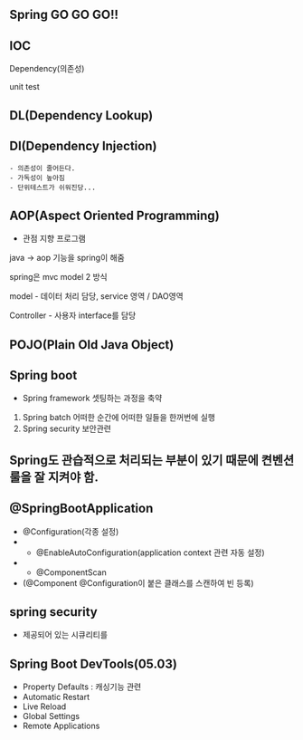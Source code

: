 ## Spring GO GO GO!!

## IOC

Dependency(의존성)

unit test

## DL(Dependency Lookup)

## DI(Dependency Injection)

    - 의존성이 줄어든다.
    - 가독성이 높아짐
    - 단위테스트가 쉬워진당...

## AOP(Aspect Oriented Programming)

-   관점 지향 프로그램

java -> aop 기능을 spring이 해줌

spring은 mvc model 2 방식

model - 데이터 처리 담당, service 영역 / DAO영역

Controller - 사용자 interface를 담당

## POJO(Plain Old Java Object)

## Spring boot

-   Spring framework 셋팅하는 과정을 축약

1. Spring batch 어떠한 순간에 어떠한 일들을 한꺼번에 실행
2. Spring security 보안관련

## Spring도 관습적으로 처리되는 부분이 있기 때문에 켠벤션 룰을 잘 지켜야 함.

## @SpringBootApplication

-   @Configuration(각종 설정)
-   -   @EnableAutoConfiguration(application context 관련 자동 설정)
-   -   @ComponentScan
-   (@Component @Configuration이 붙은 클래스를 스캔하여 빈 등록)

## spring security

-   제공되어 있는 시큐리티를

## Spring Boot DevTools(05.03)

-   Property Defaults : 캐싱기능 관련
-   Automatic Restart
-   Live Reload
-   Global Settings
-   Remote Applications
